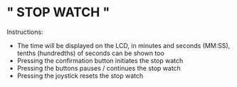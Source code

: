 # " STOP WATCH "

Instructions:

-   The time will be displayed on the LCD, in minutes and seconds (MM:SS), tenths (hundredths) of seconds can be shown too
-   Pressing the confirmation button initiates the stop watch
-   Pressing the buttons pauses / continues the stop watch 
-   Pressing the joystick resets the stop watch
